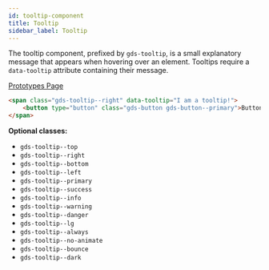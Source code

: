 ```yaml
---
id: tooltip-component
title: Tooltip
sidebar_label: Tooltip
---
```


The tooltip component, prefixed by `gds-tooltip`, is a small explanatory message that appears when hovering over an element. Tooltips require a `data-tooltip` attribute containing their message.

<p style="margin-bottom: 0.8em">
    <a href="https://ds.gumgum.com/stable/index.html#gds-tooltip" target="_blank">Prototypes Page</a>
</p>

```html
<span class="gds-tooltip--right" data-tooltip="I am a tooltip!">
    <button type="button" class="gds-button gds-button--primary">Button with tooltip</button>
</span>
```

__Optional classes:__

- `gds-tooltip--top`
- `gds-tooltip--right`
- `gds-tooltip--bottom`
- `gds-tooltip--left`
- `gds-tooltip--primary`
- `gds-tooltip--success`
- `gds-tooltip--info`
- `gds-tooltip--warning`
- `gds-tooltip--danger`
- `gds-tooltip--lg`
- `gds-tooltip--always`
- `gds-tooltip--no-animate`
- `gds-tooltip--bounce`
- `gds-tooltip--dark`
